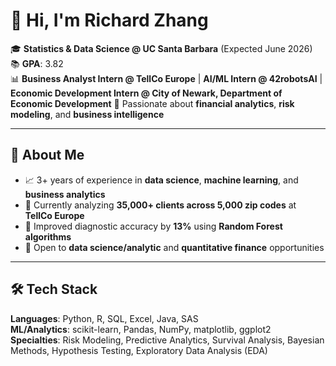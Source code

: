 # 👋 Hi, I'm Richard Zhang

🎓 **Statistics & Data Science @ UC Santa Barbara** (Expected June 2026)  
📚 **GPA**: 3.82  
📊 **Business Analyst Intern @ TellCo Europe** | **AI/ML Intern @ 42robotsAI** | **Economic Development Intern @ City of Newark, Department of Economic Development**
💼 Passionate about **financial analytics**, **risk modeling**, and **business intelligence**

---

## 🚀 About Me

- 📈 3+ years of experience in **data science**, **machine learning**, and **business analytics**
- 🏢 Currently analyzing **35,000+ clients across 5,000 zip codes** at **TellCo Europe**
- 🤖 Improved diagnostic accuracy by **13%** using **Random Forest algorithms**
- 🎯 Open to **data science/analytic** and **quantitative finance** opportunities

---

## 🛠️ Tech Stack

**Languages**: Python, R, SQL, Excel, Java, SAS  
**ML/Analytics**: scikit-learn, Pandas, NumPy, matplotlib, ggplot2  
**Specialties**: Risk Modeling, Predictive Analytics, Survival Analysis, Bayesian Methods, Hypothesis Testing, Exploratory Data Analysis (EDA)

